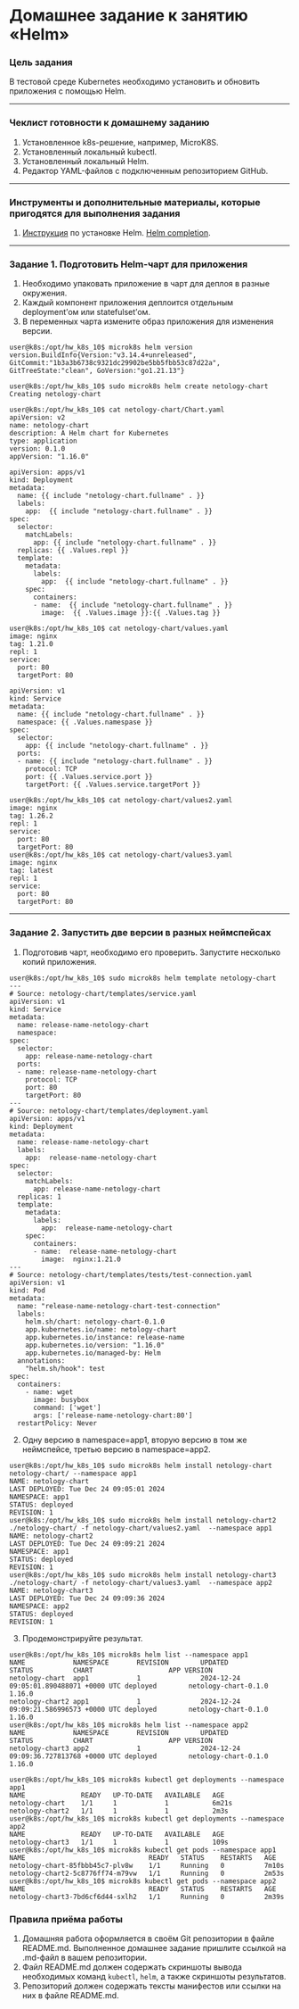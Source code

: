 # Домашнее задание к занятию «Helm»

### Цель задания

В тестовой среде Kubernetes необходимо установить и обновить приложения с помощью Helm.
 
------

### Чеклист готовности к домашнему заданию

1. Установленное k8s-решение, например, MicroK8S.
2. Установленный локальный kubectl.
3. Установленный локальный Helm.
4. Редактор YAML-файлов с подключенным репозиторием GitHub.

------

### Инструменты и дополнительные материалы, которые пригодятся для выполнения задания

1. [Инструкция](https://helm.sh/docs/intro/install/) по установке Helm. [Helm completion](https://helm.sh/docs/helm/helm_completion/).

------

### Задание 1. Подготовить Helm-чарт для приложения

1. Необходимо упаковать приложение в чарт для деплоя в разные окружения. 
2. Каждый компонент приложения деплоится отдельным deployment’ом или statefulset’ом.
3. В переменных чарта измените образ приложения для изменения версии.

```
user@k8s:/opt/hw_k8s_10$ microk8s helm version
version.BuildInfo{Version:"v3.14.4+unreleased", GitCommit:"1b3a3b6738c9321dc29902be5bb5fbb53c87d22a", GitTreeState:"clean", GoVersion:"go1.21.13"}
```

```
user@k8s:/opt/hw_k8s_10$ sudo microk8s helm create netology-chart
Creating netology-chart
```

```
user@k8s:/opt/hw_k8s_10$ cat netology-chart/Chart.yaml
apiVersion: v2
name: netology-chart
description: A Helm chart for Kubernetes
type: application
version: 0.1.0
appVersion: "1.16.0"
```

```
apiVersion: apps/v1
kind: Deployment
metadata:
  name: {{ include "netology-chart.fullname" . }}
  labels:
    app:  {{ include "netology-chart.fullname" . }}
spec:
  selector:
    matchLabels:
      app: {{ include "netology-chart.fullname" . }}
  replicas: {{ .Values.repl }}
  template:
    metadata:
      labels:
        app:  {{ include "netology-chart.fullname" . }}
    spec:
      containers:
      - name:  {{ include "netology-chart.fullname" . }}
        image:  {{ .Values.image }}:{{ .Values.tag }}
```

```
user@k8s:/opt/hw_k8s_10$ cat netology-chart/values.yaml
image: nginx
tag: 1.21.0
repl: 1
service:
  port: 80
  targetPort: 80
```

```
apiVersion: v1
kind: Service
metadata:
  name: {{ include "netology-chart.fullname" . }}
  namespace: {{ .Values.namespase }}
spec:
  selector:
    app: {{ include "netology-chart.fullname" . }}
  ports:
  - name: {{ include "netology-chart.fullname" . }}
    protocol: TCP
    port: {{ .Values.service.port }}
    targetPort: {{ .Values.service.targetPort }}
```

```
user@k8s:/opt/hw_k8s_10$ cat netology-chart/values2.yaml
image: nginx
tag: 1.26.2
repl: 1
service:
  port: 80
  targetPort: 80
user@k8s:/opt/hw_k8s_10$ cat netology-chart/values3.yaml
image: nginx
tag: latest
repl: 1
service:
  port: 80
  targetPort: 80
```

------
### Задание 2. Запустить две версии в разных неймспейсах

1. Подготовив чарт, необходимо его проверить. Запуститe несколько копий приложения.

```
user@k8s:/opt/hw_k8s_10$ sudo microk8s helm template netology-chart
---
# Source: netology-chart/templates/service.yaml
apiVersion: v1
kind: Service
metadata:
  name: release-name-netology-chart
  namespace:
spec:
  selector:
    app: release-name-netology-chart
  ports:
  - name: release-name-netology-chart
    protocol: TCP
    port: 80
    targetPort: 80
---
# Source: netology-chart/templates/deployment.yaml
apiVersion: apps/v1
kind: Deployment
metadata:
  name: release-name-netology-chart
  labels:
    app:  release-name-netology-chart
spec:
  selector:
    matchLabels:
      app: release-name-netology-chart
  replicas: 1
  template:
    metadata:
      labels:
        app:  release-name-netology-chart
    spec:
      containers:
      - name:  release-name-netology-chart
        image:  nginx:1.21.0
---
# Source: netology-chart/templates/tests/test-connection.yaml
apiVersion: v1
kind: Pod
metadata:
  name: "release-name-netology-chart-test-connection"
  labels:
    helm.sh/chart: netology-chart-0.1.0
    app.kubernetes.io/name: netology-chart
    app.kubernetes.io/instance: release-name
    app.kubernetes.io/version: "1.16.0"
    app.kubernetes.io/managed-by: Helm
  annotations:
    "helm.sh/hook": test
spec:
  containers:
    - name: wget
      image: busybox
      command: ['wget']
      args: ['release-name-netology-chart:80']
  restartPolicy: Never
```

2. Одну версию в namespace=app1, вторую версию в том же неймспейсе, третью версию в namespace=app2.

```
user@k8s:/opt/hw_k8s_10$ sudo microk8s helm install netology-chart netology-chart/ --namespace app1
NAME: netology-chart
LAST DEPLOYED: Tue Dec 24 09:05:01 2024
NAMESPACE: app1
STATUS: deployed
REVISION: 1
user@k8s:/opt/hw_k8s_10$ sudo microk8s helm install netology-chart2 ./netology-chart/ -f netology-chart/values2.yaml  --namespace app1
NAME: netology-chart2
LAST DEPLOYED: Tue Dec 24 09:09:21 2024
NAMESPACE: app1
STATUS: deployed
REVISION: 1
user@k8s:/opt/hw_k8s_10$ sudo microk8s helm install netology-chart3 ./netology-chart/ -f netology-chart/values3.yaml  --namespace app2
NAME: netology-chart3
LAST DEPLOYED: Tue Dec 24 09:09:36 2024
NAMESPACE: app2
STATUS: deployed
REVISION: 1
```

3. Продемонстрируйте результат.

```
user@k8s:/opt/hw_k8s_10$ microk8s helm list --namespace app1
NAME            NAMESPACE       REVISION        UPDATED                                 STATUS          CHART                   APP VERSION
netology-chart  app1            1               2024-12-24 09:05:01.890488071 +0000 UTC deployed        netology-chart-0.1.0    1.16.0
netology-chart2 app1            1               2024-12-24 09:09:21.586996573 +0000 UTC deployed        netology-chart-0.1.0    1.16.0
user@k8s:/opt/hw_k8s_10$ microk8s helm list --namespace app2
NAME            NAMESPACE       REVISION        UPDATED                                 STATUS          CHART                   APP VERSION
netology-chart3 app2            1               2024-12-24 09:09:36.727813768 +0000 UTC deployed        netology-chart-0.1.0    1.16.0
```

```
user@k8s:/opt/hw_k8s_10$ microk8s kubectl get deployments --namespace app1
NAME              READY   UP-TO-DATE   AVAILABLE   AGE
netology-chart    1/1     1            1           6m21s
netology-chart2   1/1     1            1           2m3s
user@k8s:/opt/hw_k8s_10$ microk8s kubectl get deployments --namespace app2
NAME              READY   UP-TO-DATE   AVAILABLE   AGE
netology-chart3   1/1     1            1           109s
user@k8s:/opt/hw_k8s_10$ microk8s kubectl get pods --namespace app1
NAME                               READY   STATUS    RESTARTS   AGE
netology-chart-85fbbb45c7-plv8w    1/1     Running   0          7m10s
netology-chart2-5c8776ff74-m79vw   1/1     Running   0          2m53s
user@k8s:/opt/hw_k8s_10$ microk8s kubectl get pods --namespace app2
NAME                               READY   STATUS    RESTARTS   AGE
netology-chart3-7bd6cf6d44-sxlh2   1/1     Running   0          2m39s
```


### Правила приёма работы

1. Домашняя работа оформляется в своём Git репозитории в файле README.md. Выполненное домашнее задание пришлите ссылкой на .md-файл в вашем репозитории.
2. Файл README.md должен содержать скриншоты вывода необходимых команд `kubectl`, `helm`, а также скриншоты результатов.
3. Репозиторий должен содержать тексты манифестов или ссылки на них в файле README.md.
